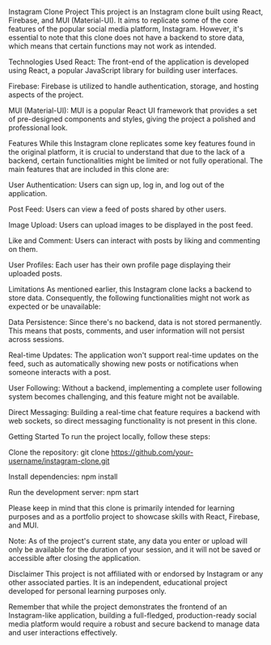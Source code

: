 Instagram Clone Project
This project is an Instagram clone built using React, Firebase, and MUI (Material-UI). It aims to replicate some of the core features of the popular social media platform, Instagram. However, it's essential to note that this clone does not have a backend to store data, which means that certain functions may not work as intended.

Technologies Used
React: The front-end of the application is developed using React, a popular JavaScript library for building user interfaces.

Firebase: Firebase is utilized to handle authentication, storage, and hosting aspects of the project.

MUI (Material-UI): MUI is a popular React UI framework that provides a set of pre-designed components and styles, giving the project a polished and professional look.

Features
While this Instagram clone replicates some key features found in the original platform, it is crucial to understand that due to the lack of a backend, certain functionalities might be limited or not fully operational. The main features that are included in this clone are:

User Authentication: Users can sign up, log in, and log out of the application.

Post Feed: Users can view a feed of posts shared by other users.

Image Upload: Users can upload images to be displayed in the post feed.

Like and Comment: Users can interact with posts by liking and commenting on them.

User Profiles: Each user has their own profile page displaying their uploaded posts.

Limitations
As mentioned earlier, this Instagram clone lacks a backend to store data. Consequently, the following functionalities might not work as expected or be unavailable:

Data Persistence: Since there's no backend, data is not stored permanently. This means that posts, comments, and user information will not persist across sessions.

Real-time Updates: The application won't support real-time updates on the feed, such as automatically showing new posts or notifications when someone interacts with a post.

User Following: Without a backend, implementing a complete user following system becomes challenging, and this feature might not be available.

Direct Messaging: Building a real-time chat feature requires a backend with web sockets, so direct messaging functionality is not present in this clone.

Getting Started
To run the project locally, follow these steps:

Clone the repository: git clone https://github.com/your-username/instagram-clone.git

Install dependencies: npm install

Run the development server: npm start

Please keep in mind that this clone is primarily intended for learning purposes and as a portfolio project to showcase skills with React, Firebase, and MUI.

Note: As of the project's current state, any data you enter or upload will only be available for the duration of your session, and it will not be saved or accessible after closing the application.

Disclaimer
This project is not affiliated with or endorsed by Instagram or any other associated parties. It is an independent, educational project developed for personal learning purposes only.

Remember that while the project demonstrates the frontend of an Instagram-like application, building a full-fledged, production-ready social media platform would require a robust and secure backend to manage data and user interactions effectively.

